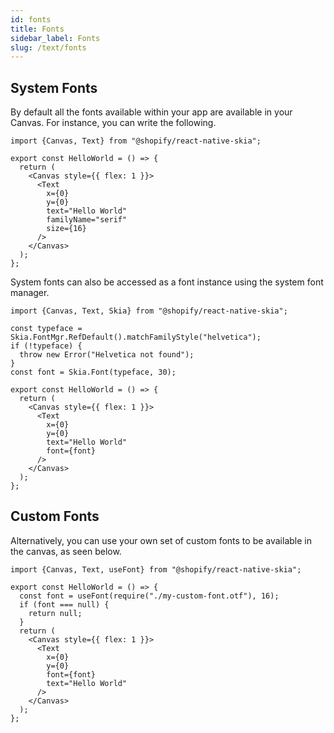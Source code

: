 ```yaml
---
id: fonts
title: Fonts
sidebar_label: Fonts
slug: /text/fonts
---
```


## System Fonts

By default all the fonts available within your app are available in your Canvas.
For instance, you can write the following.

```tsx twoslash
import {Canvas, Text} from "@shopify/react-native-skia";

export const HelloWorld = () => {
  return (
    <Canvas style={{ flex: 1 }}>
      <Text
        x={0}
        y={0}
        text="Hello World"
        familyName="serif"
        size={16}
      />
    </Canvas>
  );
};
```

System fonts can also be accessed as a font instance using the system font manager.

```tsx twoslash
import {Canvas, Text, Skia} from "@shopify/react-native-skia";

const typeface = Skia.FontMgr.RefDefault().matchFamilyStyle("helvetica");
if (!typeface) {
  throw new Error("Helvetica not found");
}
const font = Skia.Font(typeface, 30);

export const HelloWorld = () => {
  return (
    <Canvas style={{ flex: 1 }}>
      <Text
        x={0}
        y={0}
        text="Hello World"
        font={font}
      />
    </Canvas>
  );
};
```

## Custom Fonts

Alternatively, you can use your own set of custom fonts to be available in the canvas, as seen below.

```tsx twoslash
import {Canvas, Text, useFont} from "@shopify/react-native-skia";

export const HelloWorld = () => {
  const font = useFont(require("./my-custom-font.otf"), 16);
  if (font === null) {
    return null;
  }
  return (
    <Canvas style={{ flex: 1 }}>
      <Text
        x={0}
        y={0}
        font={font}
        text="Hello World"
      />
    </Canvas>
  );
};
```